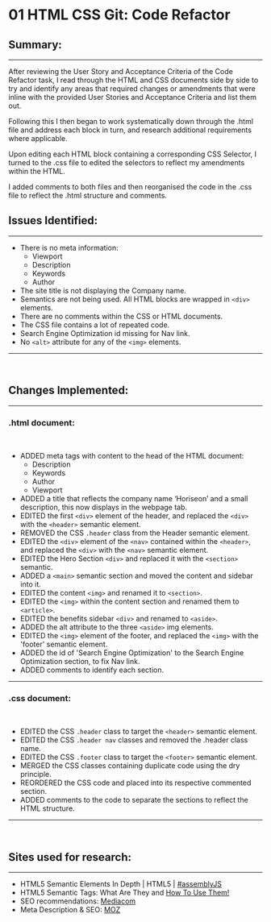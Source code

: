 # 01 HTML CSS Git: Code Refactor

## Summary:
---
After reviewing the User Story and Acceptance Criteria of the Code Refactor task, I read through the HTML and CSS documents side by side to try and identify any areas that required changes or amendments that were inline with the provided User Stories and Acceptance Criteria and list them out.


Following this I then began to work systematically down through the .html file and address each block in turn, and research additional requirements where applicable.


Upon editing each HTML block containing a corresponding CSS Selector, I turned to the .css file to edited the selectors to reflect my amendments within the HTML.


I added comments to both files and then reorganised the code in the .css file to reflect the .html structure and comments.


## Issues Identified:
---
*	There is no meta information:
    * Viewport 
    * Description 
    * Keywords 	
    * Author
*	The site title is not displaying the Company name.
*	Semantics are not being used. All HTML blocks are wrapped in ```<div>``` elements. 
*	There are no comments within the CSS or HTML documents.
*	The CSS file contains a lot of repeated code.
*	Search Engine Optimization id missing for Nav link.
*	No ```<alt>``` attribute for any of the ```<img>``` elements.
---
<br>

## Changes Implemented:
---
### .html document:
<br>

*	ADDED meta tags with content to the head of the HTML document:
	*	Description
	*	Keywords
	*	Author	
	*	Viewport
*	ADDED a title that reflects the company name ‘Horiseon’ and a small description, this now 	displays in the webpage tab.
*	EDITED the first ```<div>``` element of the header, and replaced the ```<div>``` with the ```<header>``` 	semantic element.
*	REMOVED the CSS ```.header``` class from the Header semantic element.
*	EDITED the ```<div>``` element of the ```<nav>``` contained within the ```<header>```, and replaced the ```<div>``` with the 	```<nav>``` semantic element.	
*	EDITED the Hero Section ```<div>``` and replaced it with the ```<section>``` semantic.
* ADDED a ```<main>``` semantic section and moved the content and sidebar into it.
*	EDITED the content ```<img>``` and renamed it to ```<section>```.
*	EDITED the ```<img>``` within the content section and renamed them to ```<article>```.
*	EDITED the benefits sidebar ```<div>``` and renamed to ```<aside>```.
*	ADDED the alt attribute to the three ```<aside>``` img elements.
*	EDITED the ```<img>``` element of the footer, and replaced the ```<img>``` with the 'footer' 	semantic element.
* ADDED the id of 'Search Engine Optimization' to the Search Engine Optimization section, to fix Nav link.
*	ADDED comments to identify each section.
---
### .css document:
<br>

*	EDITED the CSS ```.header``` class to target the ```<header>``` semantic element.
*	EDITED the CSS ```.header nav``` classes and removed the .header class name.
*	EDITED the CSS ```.footer``` class to target the ```<footer>``` semantic element.
*	MERGED the CSS classes containing duplicate code using the dry principle.
*	REORDERED the CSS code  and placed into its respective commented section.
*	ADDED comments to the code to separate the sections to reflect the HTML structure.
---
<br>

## Sites used for research:
---
* HTML5 Semantic Elements In Depth | HTML5 | [#assemblyJS](https://www.youtube.com/watch?v=17vYHaf1E-A)
* HTML5 Semantic Tags: What Are They and [How To Use Them!](https://www.semrush.com/blog/semantic-html5-guide/)
* SEO recommendations: [Mediacom](https://www.mediacom.com/)
* Meta Description & SEO: [MOZ](https://moz.com/learn/seo/meta-description)
